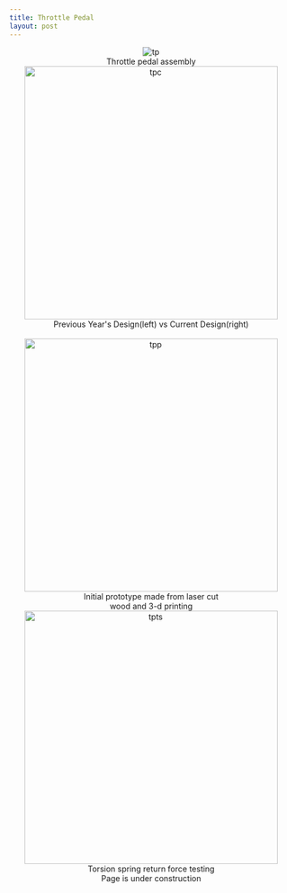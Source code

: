 ```yaml
---
title: Throttle Pedal
layout: post
---
```

<div class="row" style="text-align: center;">
  
  <div class="column">
    <img src="https://www.donaldle.com/assets/images/ThrottlePedal1.jpeg" alt="tp" />
    <center>Throttle pedal assembly</center>
  </div>
  
  <div class="column">
    <img src="https://www.donaldle.com/assets/images/Throttlepedal2.jpeg" height="450" alt="tpc" /> <br>
    <center>Previous Year's Design(left) vs Current Design(right)</center>
   </div>
</div>

<br>  

<div class="row" style="text-align: center;">
  
   <div class="column">
    <img src="https://www.donaldle.com/assets/images/Throttlepedal3.png" height="450" alt="tpp" />
    <center>Initial prototype made from laser cut</center>
    <center> wood and 3-d printing</center>
   </div>
  
   <div class="column"> 
    <img src="https://www.donaldle.com/assets/images/Torsionspringtesting.JPG" height="450" alt="tpts" />
    <center>Torsion spring return force testing</center>
   </div>
 </div>


<center>Page is under construction </center>

